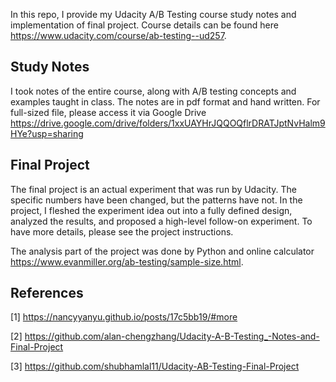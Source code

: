 In this repo, I provide my Udacity A/B Testing course study notes and implementation of final project. 
Course details can be found here https://www.udacity.com/course/ab-testing--ud257. 

## Study Notes

I took notes of the entire course, along with A/B testing concepts and examples taught in class. The notes are in pdf format and hand written. 
For full-sized file, please access it via Google Drive https://drive.google.com/drive/folders/1xxUAYHrJQQOQflrDRATJptNvHalm9HYe?usp=sharing

## Final Project

The final project is an actual experiment that was run by Udacity. The specific numbers have been changed, but the patterns have not. 
In the project, I fleshed the experiment idea out into a fully defined design, analyzed the results, and proposed a high-level follow-on experiment. 
To have more details, please see the project instructions.

The analysis part of the project was done by Python and online calculator https://www.evanmiller.org/ab-testing/sample-size.html.

## References

[1] https://nancyyanyu.github.io/posts/17c5bb19/#more

[2] https://github.com/alan-chengzhang/Udacity-A-B-Testing_-Notes-and-Final-Project

[3] https://github.com/shubhamlal11/Udacity-AB-Testing-Final-Project
